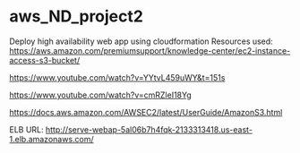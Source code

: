 # aws_ND_project2
Deploy high availability web app using cloudformation
Resources used:
https://aws.amazon.com/premiumsupport/knowledge-center/ec2-instance-access-s3-bucket/

https://www.youtube.com/watch?v=YYtvL459uWY&t=151s

https://www.youtube.com/watch?v=cmRZleI18Yg

https://docs.aws.amazon.com/AWSEC2/latest/UserGuide/AmazonS3.html

ELB URL:
http://serve-webap-5al06b7h4fqk-2133313418.us-east-1.elb.amazonaws.com/

